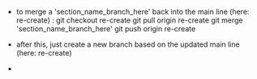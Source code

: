 
 - to merge a 'section_name_branch_here' back into the main line (here: re-create) :
git checkout re-create
git pull origin re-create
git merge 'section_name_branch_here'
git push origin re-create

- after this, just create a new branch based on the updated main line (here: re-create)
- 
